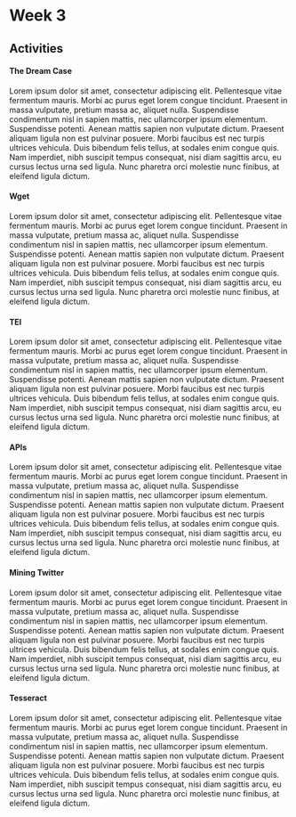 # Week 3
## Activities
#### The Dream Case
Lorem ipsum dolor sit amet, consectetur adipiscing elit. Pellentesque vitae fermentum mauris. Morbi ac purus eget lorem congue tincidunt. Praesent in massa vulputate, pretium massa ac, aliquet nulla. Suspendisse condimentum nisl in sapien mattis, nec ullamcorper ipsum elementum. Suspendisse potenti. Aenean mattis sapien non vulputate dictum. Praesent aliquam ligula non est pulvinar posuere. Morbi faucibus est nec turpis ultrices vehicula. Duis bibendum felis tellus, at sodales enim congue quis. Nam imperdiet, nibh suscipit tempus consequat, nisi diam sagittis arcu, eu cursus lectus urna sed ligula. Nunc pharetra orci molestie nunc finibus, at eleifend ligula dictum.
#### Wget
Lorem ipsum dolor sit amet, consectetur adipiscing elit. Pellentesque vitae fermentum mauris. Morbi ac purus eget lorem congue tincidunt. Praesent in massa vulputate, pretium massa ac, aliquet nulla. Suspendisse condimentum nisl in sapien mattis, nec ullamcorper ipsum elementum. Suspendisse potenti. Aenean mattis sapien non vulputate dictum. Praesent aliquam ligula non est pulvinar posuere. Morbi faucibus est nec turpis ultrices vehicula. Duis bibendum felis tellus, at sodales enim congue quis. Nam imperdiet, nibh suscipit tempus consequat, nisi diam sagittis arcu, eu cursus lectus urna sed ligula. Nunc pharetra orci molestie nunc finibus, at eleifend ligula dictum.
#### TEI
Lorem ipsum dolor sit amet, consectetur adipiscing elit. Pellentesque vitae fermentum mauris. Morbi ac purus eget lorem congue tincidunt. Praesent in massa vulputate, pretium massa ac, aliquet nulla. Suspendisse condimentum nisl in sapien mattis, nec ullamcorper ipsum elementum. Suspendisse potenti. Aenean mattis sapien non vulputate dictum. Praesent aliquam ligula non est pulvinar posuere. Morbi faucibus est nec turpis ultrices vehicula. Duis bibendum felis tellus, at sodales enim congue quis. Nam imperdiet, nibh suscipit tempus consequat, nisi diam sagittis arcu, eu cursus lectus urna sed ligula. Nunc pharetra orci molestie nunc finibus, at eleifend ligula dictum.
#### APIs
Lorem ipsum dolor sit amet, consectetur adipiscing elit. Pellentesque vitae fermentum mauris. Morbi ac purus eget lorem congue tincidunt. Praesent in massa vulputate, pretium massa ac, aliquet nulla. Suspendisse condimentum nisl in sapien mattis, nec ullamcorper ipsum elementum. Suspendisse potenti. Aenean mattis sapien non vulputate dictum. Praesent aliquam ligula non est pulvinar posuere. Morbi faucibus est nec turpis ultrices vehicula. Duis bibendum felis tellus, at sodales enim congue quis. Nam imperdiet, nibh suscipit tempus consequat, nisi diam sagittis arcu, eu cursus lectus urna sed ligula. Nunc pharetra orci molestie nunc finibus, at eleifend ligula dictum.
#### Mining Twitter
Lorem ipsum dolor sit amet, consectetur adipiscing elit. Pellentesque vitae fermentum mauris. Morbi ac purus eget lorem congue tincidunt. Praesent in massa vulputate, pretium massa ac, aliquet nulla. Suspendisse condimentum nisl in sapien mattis, nec ullamcorper ipsum elementum. Suspendisse potenti. Aenean mattis sapien non vulputate dictum. Praesent aliquam ligula non est pulvinar posuere. Morbi faucibus est nec turpis ultrices vehicula. Duis bibendum felis tellus, at sodales enim congue quis. Nam imperdiet, nibh suscipit tempus consequat, nisi diam sagittis arcu, eu cursus lectus urna sed ligula. Nunc pharetra orci molestie nunc finibus, at eleifend ligula dictum.
#### Tesseract
Lorem ipsum dolor sit amet, consectetur adipiscing elit. Pellentesque vitae fermentum mauris. Morbi ac purus eget lorem congue tincidunt. Praesent in massa vulputate, pretium massa ac, aliquet nulla. Suspendisse condimentum nisl in sapien mattis, nec ullamcorper ipsum elementum. Suspendisse potenti. Aenean mattis sapien non vulputate dictum. Praesent aliquam ligula non est pulvinar posuere. Morbi faucibus est nec turpis ultrices vehicula. Duis bibendum felis tellus, at sodales enim congue quis. Nam imperdiet, nibh suscipit tempus consequat, nisi diam sagittis arcu, eu cursus lectus urna sed ligula. Nunc pharetra orci molestie nunc finibus, at eleifend ligula dictum.
